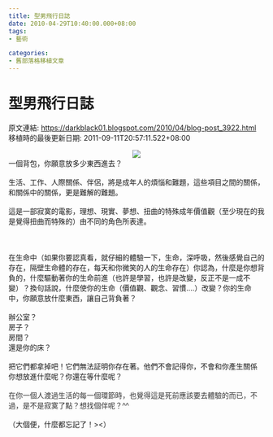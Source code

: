 ```yaml
---
title: 型男飛行日誌
date: 2010-04-29T10:40:00.000+08:00
tags: 
- 藝術

categories:
- 舊部落格移植文章
---
```


# 型男飛行日誌

原文連結: https://darkblack01.blogspot.com/2010/04/blog-post_3922.html
移植時的最後更新日期: 2011-09-11T20:57:11.522+08:00

<div class="separator" style="clear: both; text-align: center;"><a href="http://upload.wikimedia.org/wikipedia/zh/6/6c/Up_in_the_Air.jpg" imageanchor="1" style="margin-left: 1em; margin-right: 1em;"><img border="0" src="http://upload.wikimedia.org/wikipedia/zh/6/6c/Up_in_the_Air.jpg" /></a></div>一個背包，你願意放多少東西進去？<br /><br />生活、工作、人際關係、伴侶，將是成年人的煩惱和難題，這些項目之間的關係，和關係中的關係，更是難解的難題。<br /><br />這是一部寂寞的電影，理想、現實、夢想、扭曲的特殊成年價值觀（至少現在的我是覺得扭曲而特殊的）由不同的角色所表達。<br /><br /><a name='more'></a><br /><br />在生命中（如果你要認真看，就仔細的體驗一下，生命，深呼吸，然後感覺自己的存在，隔壁生命體的存在，每天和你微笑的人的生命存在）你認為，什麼是你想背負的，什麼驅動著你的生命前進（也許是學習，也許是改變，反正不是一成不變）？換句話說，什麼使你的生命（價值觀、觀念、習慣....）改變？你的生命中，你願意放什麼東西，讓自己背負著？<br /><br />辦公室？<br />房子？<br />房間？<br />還是你的床？<br /><br />把它們都拿掉吧！它們無法証明你存在著。他們不會記得你，不會和你產生關係<br />你想放進什麼呢？你還在等什麼呢？<br /><br /><span style="color: #333333; font-family: tahoma, verdana, arial, sans-serif; font-size: 14px; line-height: normal;">在你一個人渡過生活的每一個環節時，也覺得這是死前應該要去體<span class="word_break" style="display: block; float: left; padding-bottom: 0px; padding-left: 0px; padding-right: 0px; padding-top: 0px;"></span>驗的而已，不過，是不是寂寞了點？想找個伴呢？^^</span><br /><br />（大個便，什麼都忘記了！&gt;&lt;）
